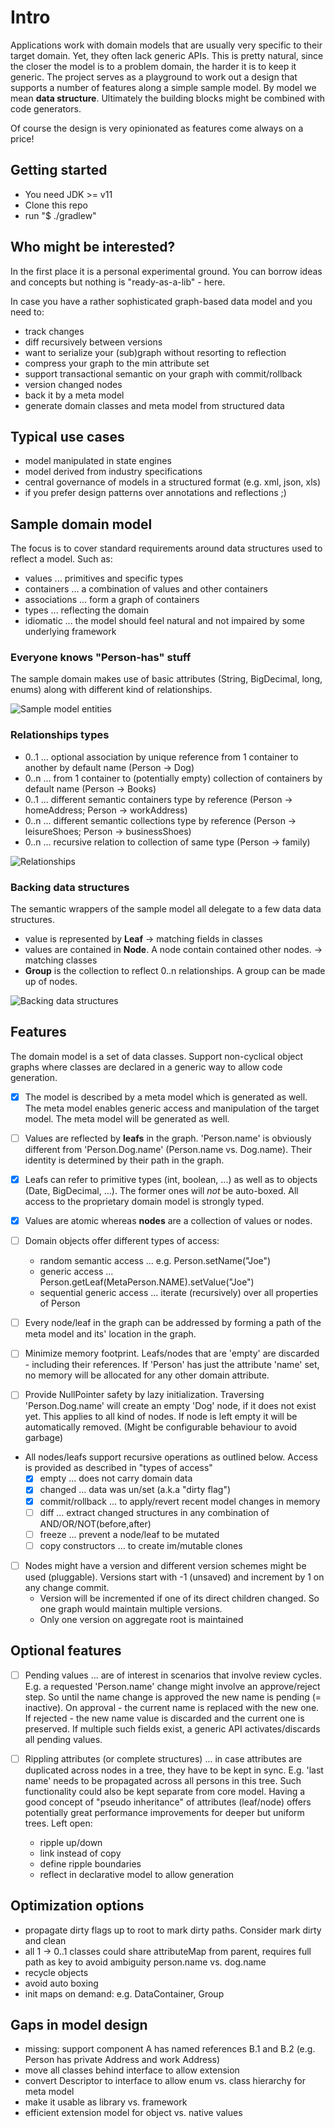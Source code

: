 # Intro
Applications work with domain models that are usually very specific to their target domain. Yet, they
often lack generic APIs. This is pretty natural, since the closer the model is to a problem domain, 
the harder it is to keep it generic.
The project serves as a playground to work out a design that supports a number of features along a
simple sample model. By model we mean **data structure**.
Ultimately the building blocks might be combined with code generators.

Of course the design is very opinionated as features come always on a price!

## Getting started
- You need JDK >= v11
- Clone this repo
- run "$ ./gradlew"

## Who might be interested?
In the first place it is a personal experimental ground. You can borrow ideas and concepts but 
nothing is "ready-as-a-lib" - here.

In case you have a rather sophisticated graph-based data model and you need to:
- track changes
- diff recursively between versions
- want to serialize your (sub)graph without resorting to reflection
- compress your graph to the min attribute set
- support transactional semantic on your graph with commit/rollback
- version changed nodes
- back it by a meta model
- generate domain classes and meta model from structured data


## Typical use cases
- model manipulated in state engines
- model derived from industry specifications
- central governance of models in a structured format (e.g. xml, json, xls)
- if you prefer design patterns over annotations and reflections ;)


## Sample domain model
The focus is to cover standard requirements around data structures used to reflect a model. 
Such as:
- values ... primitives and specific types
- containers ... a combination of values and other containers
- associations ... form a graph of containers
- types ... reflecting the domain
- idiomatic ... the model should feel natural and not impaired by some underlying framework

### Everyone knows "Person-has" stuff
The sample domain makes use of basic attributes (String, BigDecimal, long, enums) along with 
different kind of relationships.
 
![Sample model entities](./doc/pics/1_small.png)

### Relationships types
- 0..1 ... optional association by unique reference from 1 container to another by default name (Person -> Dog)
- 0..n ... from 1 container to (potentially empty) collection of containers by default name (Person -> Books) 
- 0..1 ... different semantic containers type by reference (Person -> homeAddress; Person -> workAddress)
- 0..n ... different semantic collections type by reference (Person -> leisureShoes; Person -> businessShoes)
- 0..n ... recursive relation to collection of same type (Person -> family)

![Relationships](./doc/pics/2_small.png)

### Backing data structures

The semantic wrappers of the sample model all delegate to a few data data structures. 
- value is represented by **Leaf** -> matching fields in classes
- values are contained in **Node**. A node contain contained other nodes. -> matching classes
- **Group** is the collection to reflect 0..n relationships. A group can be made up of nodes. 

![Backing data structures](./doc/pics/3_small.png)


## Features
The domain model is a set of data classes. Support non-cyclical object graphs where classes are 
declared in a generic way to allow code generation.

- [x] The model is described by a meta model which is generated as well. The meta model 
    enables generic access and manipulation of the target model. The meta model will be generated as 
    well.

- [ ] Values are reflected by **leafs** in the graph. 'Person.name' is obviously different from 
    'Person.Dog.name' (Person.name vs. Dog.name). Their identity is determined by their path in the 
    graph. 

- [x] Leafs can refer to primitive types (int, boolean, ...) as well as to objects (Date, 
    BigDecimal, ...). The former ones will _not_ be auto-boxed. All access to the proprietary domain 
    model is strongly typed.

- [x] Values are atomic whereas **nodes** are a collection of values or nodes.

- [ ] Domain objects offer different types of access:
    - random semantic access ... e.g. Person.setName("Joe")
    - generic access ... Person.getLeaf(MetaPerson.NAME).setValue("Joe")
    - sequential generic access ... iterate (recursively) over all properties of Person

- [ ] Every node/leaf in the graph can be addressed by forming a path of the meta model and its' 
    location in the graph.

- [ ] Minimize memory footprint. Leafs/nodes that are 'empty' are discarded - including 
    their references. If 'Person' has just the attribute 'name' set, no memory will be allocated for 
    any other domain attribute. 

- [ ] Provide NullPointer safety by lazy initialization. Traversing 'Person.Dog.name' will create an 
    empty 'Dog' node, if it does not exist yet. This applies to all kind of nodes. If node is left 
    empty it will be automatically removed. (Might be configurable behaviour to avoid garbage) 
 
- All nodes/leafs support recursive operations as outlined below. Access is provided as described in 
    "types of access"
    - [x] empty ... does not carry domain data
    - [x] changed ... data was un/set (a.k.a "dirty flag")
    - [x] commit/rollback ... to apply/revert recent model changes in memory
    - [ ] diff ... extract changed structures in any combination of AND/OR/NOT(before,after)
    - [ ] freeze ... prevent a node/leaf to be mutated
    - [ ] copy constructors ... to create im/mutable clones
    
- [ ] Nodes might have a version and different version schemes might be used (pluggable). 
    Versions start with -1 (unsaved) and increment by 1 on any change commit.
    - Version will be incremented if one of its direct children changed. So one graph would maintain
        multiple versions.
    - Only one version on aggregate root is maintained
 
## Optional features
- [ ] Pending values ... are of interest in scenarios that involve review cycles.
    E.g. a requested 'Person.name' change might involve an approve/reject step. So until the name 
    change is approved the new name is pending (= inactive). On approval - the current name is replaced 
    with the new one. If rejected - the new name value is discarded and the current one is preserved. 
    If multiple such fields exist, a generic API activates/discards all pending values.

- [ ] Rippling attributes (or complete structures) ... in case attributes are duplicated across nodes
    in a tree, they have to be kept in sync. E.g. 'last name' needs to be propagated across all persons
    in this tree. Such functionality could also be kept separate from core model. Having a good concept
    of "pseudo inheritance" of attributes (leaf/node) offers potentially great performance improvements 
    for deeper but uniform trees. Left open:
    - ripple up/down
    - link instead of copy
    - define ripple boundaries
    - reflect in declarative model to allow generation
   

## Optimization options
- propagate dirty flags up to root to mark dirty paths. Consider mark dirty and clean
- all 1 -> 0..1 classes could share attributeMap from parent, requires full path as key 
    to avoid ambiguity person.name vs. dog.name
- recycle objects
- avoid auto boxing
- init maps on demand: e.g. DataContainer, Group

## Gaps in model design
- missing: support component A has named references B.1 and B.2 
  (e.g. Person has private Address and work Address)
- move all classes behind interface to allow extension
- convert Descriptor to interface to allow enum vs. class hierarchy for meta model
- make it usable as library vs. framework
- efficient extension model for object vs. native values
